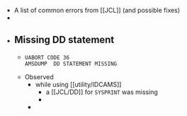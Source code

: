 - A list of common errors from [[JCL]] (and possible fixes)
-
- ## Missing DD statement
	- ```
	  UABORT CODE 36
	  AMSDUMP  DD STATEMENT MISSING
	  ```
	- Observed
		- while using [[utility/IDCAMS]]
			- a [[JCL/DD]] for `SYSPRINT` was missing
			-
		-